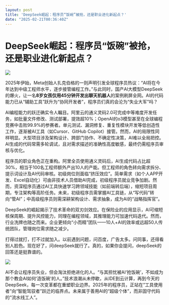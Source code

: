 ```yaml
---
layout: post
title: 'DeepSeek崛起：程序员“饭碗”被抢，还是职业进化新起点？'
date: "2025-02-21T00:36:40Z"
---
```

DeepSeek崛起：程序员“饭碗”被抢，还是职业进化新起点？
===============================

![](https://img2024.cnblogs.com/blog/3593766/202502/3593766-20250220171700084-147650874.png)

2025年伊始，Meta创始人扎克伯格的一则声明引发全球程序员热议：“AI将在今年达到中级工程师水平，逐步接管编程工作。”与此同时，国产AI大模型DeepSeek的爆火，让一名**8岁女孩仅用45分钟开发出聊天机器人**的案例刷屏全网。AI的代码能力已从“辅助工具”跃升为“协同开发者”，程序员们真的会沦为“失业大军”吗？

AI编程能力的跃迁确实令人瞩目。阿里云的通义灵码2.0可完成中等难度开发任务，如批量文件修改、测试部署，提效超10%；OpenAI的o3模型甚至在全球编程竞赛中击败99.9%的参赛者。单元测试、漏洞修复、重复性模块开发等低创造性工作，逐渐被AI工具（如Cursor、GitHub Copilot）接管。然而，AI的局限性同样明显。大型项目涉及架构设计、跨部门协作、不确定性决策，AI难以全局把控。AI生成的代码常需多轮调试，且对需求描述的准确性高度敏感，最终仍需程序员审核与优化。

程序员的职业角色正在重构。阿里全员使用通义灵码后，AI生成代码占比超30%，相当于100名工程师额外产出10人的产能。但工程师的角色转向需求拆分、提示词设计及AI代码审核。初级岗位则面临“挤压效应”。简单需求（如个人APP开发、Excel自动化）可由非技术人员借助AI完成，初级程序员就业竞争加剧。然而，资深程序员通过AI工具快速学习跨领域技能（如前端转后端），缩短项目周期，专注架构等高阶任务。未来，初级程序员需掌握AI工具链，从“写代码”转向“管AI”；中高级程序员则需深耕架构设计、需求抽象，成为AI的“战略指挥官”。

DeepSeek的崛起揭示了技术革命的双刃剑效应。在保险业的应用显示，AI可缩短核保周期、提升风控能力，同理在编程领域，其推理能力可加速代码迭代。然而，行业洗牌也随之而来。企业更倾向“小而精”团队——10人+AI的效率或远超50人传统团队，管理岗位需求随之减少。

打得过就打，打不过就加入。以前遇到问题，问百度，广告太多。问同事，还得看别人脸色。现在好了，问deepSeek就行了。真的，如果你会提问，deepSeek的回答还是挺靠谱的。

![](https://img2024.cnblogs.com/blog/3593766/202502/3593766-20250220171707575-116048141.png)

AI不会让程序员失业，但会淘汰拒绝进化的人。“与其担忧被AI‘抢饭碗’，不如成为那个教会AI如何‘造饭碗’的人。”技术浪潮从未停歇，从IDE到云计算，再到今天的DeepSeek，每一次变革都在重塑职业边界。2025年的程序员，正站在“工具使用者”向“智能驾驭者”跃迁的临界点。未来属于善用AI的“超级个体”，而非固守代码的“流水线工人”。